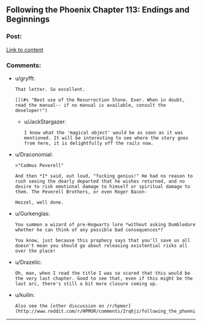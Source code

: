 ## Following the Phoenix Chapter 113: Endings and Beginnings

### Post:

[Link to content](https://www.fanfiction.net/s/10636246/33/Following-the-Phoenix)

### Comments:

- u/gryfft:
  ```
  That letter. So excellent.

  [](#s "Best use of the Resurrection Stone. Ever. When in doubt, read the manual-- if no manual is available, consult the developer!")
  ```

  - u/JackStargazer:
    ```
    I know what the 'magical object' would be as soon as it was mentioned. It will be interesting to see where the story goes from here, it is delightfully off the rails now.
    ```

- u/Draconomial:
  ```
  >"Cadmus Peverell"

  And then *I* said, out loud, "fucking genius!" He had no reason to rush seeing the dearly departed that he wishes returned, and no desire to risk emotional damage to himself or spiritual damage to them. The Peverell Brothers, or even Roger Bacon-

  Hezzel, well done.
  ```

- u/Gurkenglas:
  ```
  You summon a wizard of pre-Hogwarts lore *without asking Dumbledore whether he can think of any possible bad consequences*?

  You know, just because this prophecy says that you'll save us all doesn't mean you should go about releasing existential risks all over the place!
  ```

- u/Drazelic:
  ```
  Oh, man, when I read the title I was so scared that this would be the very last chapter. Good to see that, even if this might be the last arc, there's still a bit more closure coming up.
  ```

- u/kuilin:
  ```
  Also see the [other discussion on /r/hpmor](http://www.reddit.com/r/HPMOR/comments/2rq6jz/following_the_phoenix_chapter_113_endings_and/).
  ```

---

